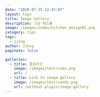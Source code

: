 ```yaml
---
date: "2020-07-25 12:45:07"
layout: tips
title: Image Gallery
description: 그냥 테스툥
image: /images/index/kitchen_design01.png
category: tips
tags:
  - jjong
author: JJong
paginate: false

galleries:
  - title: 좀되라구
    image: /images/test/cake.png
    url: /
  - title: Link to image gallery
    image: /images/test/candy.png
    url: /without-plugin/image-gallery
---
```


